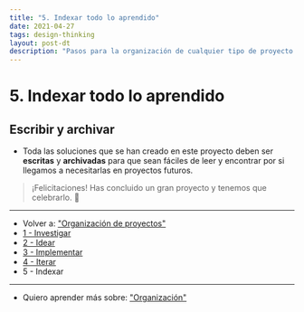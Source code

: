 ```yaml
---
title: "5. Indexar todo lo aprendido"
date: 2021-04-27
tags: design-thinking
layout: post-dt
description: "Pasos para la organización de cualquier tipo de proyecto."
---
```


# 5. Indexar todo lo aprendido

## Escribir y archivar

- Toda las soluciones que se han creado en este proyecto deben ser **escritas** y **archivadas** para que sean fáciles de leer y encontrar por si llegamos a necesitarlas en proyectos futuros.

> ¡Felicitaciones! Has concluido un gran proyecto y tenemos que celebrarlo. 🥳

***

- Volver a: ["Organización de proyectos"](organizar-proyectos-0)
- [1 - Investigar](organizar-proyectos-1)
- [2 - Idear](organizar-proyectos-2)
- [3 - Implementar](organizar-proyectos-3)
- [4 - Iterar](organizar-proyectos-4)
- 5 - Indexar

***

- Quiero aprender más sobre: ["Organización"](../00/organizacion)
